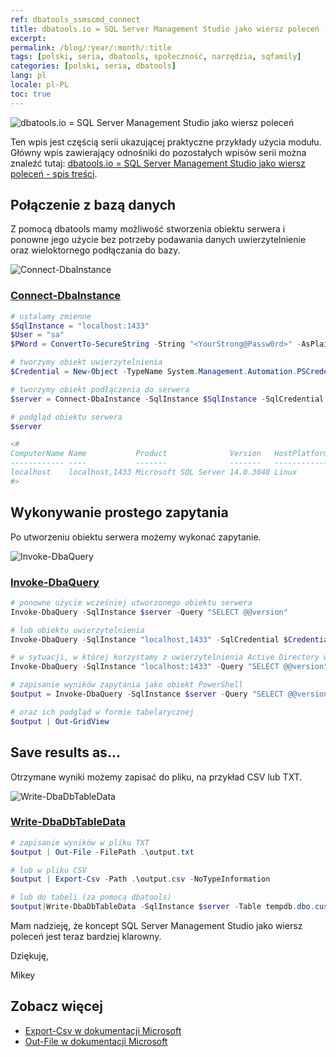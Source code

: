```yaml
---
ref: dbatools_ssmscmd_connect
title: dbatools.io = SQL Server Management Studio jako wiersz poleceń - Połącz, Zapytaj, Zapisz
excerpt: 
permalink: /blog/:year/:month/:title
tags: [polski, seria, dbatools, społeczność, narzędzia, sqfamily]
categories: [polski, seria, dbatools]
lang: pl
locale: pl-PL
toc: true
---
```


![dbatools.io = SQL Server Management Studio jako wiersz poleceń](dbatools_ssmscmd.png)

Ten wpis jest częścią serii ukazującej praktyczne przykłady użycia modułu. Główny wpis zawierający odnośniki do pozostałych wpisów serii można znaleźć tutaj: [dbatools.io = SQL Server Management Studio jako wiersz poleceń - spis treści](/blog/2020/06/dbatools-io-sql-server-management-studio-jako-wiersz-polecen-spis-tresci/).

## Połączenie z bazą danych

Z pomocą dbatools mamy możliwość stworzenia obiektu serwera i ponowne jego użycie bez potrzeby podawania danych uwierzytelnienie oraz wieloktornego podłączania do bazy.

![Connect-DbaInstance](dbatools_ssmscmd_0101_connect.png)

### [Connect-DbaInstance](https://docs.dbatools.io/#Connect-DbaInstance)

```powershell
# ustalamy zmienne
$SqlInstance = "localhost:1433"
$User = "sa"
$PWord = ConvertTo-SecureString -String "<YourStrong@Passw0rd>" -AsPlainText -Force

# tworzymy obiekt uwierzytelnienia
$Credential = New-Object -TypeName System.Management.Automation.PSCredential -ArgumentList $User, $PWord

# tworzymy obiekt podłączenia do serwera
$server = Connect-DbaInstance -SqlInstance $SqlInstance -SqlCredential $Credential

# podgląd obiektu serwera
$server

<#
ComputerName Name           Product              Version   HostPlatform IsAzure IsClustered ConnectedAs
------------ ----           -------              -------   ------------ ------- ----------- -----------
localhost    localhost,1433 Microsoft SQL Server 14.0.3048 Linux        False   False       sa         
#>
```

## Wykonywanie prostego zapytania

Po utworzeniu obiektu serwera możemy wykonać zapytanie.

![Invoke-DbaQuery](dbatools_ssmscmd_0102_execute.png)

### [Invoke-DbaQuery](https://docs.dbatools.io/#Invoke-DbaQuery)

```powershell
# ponowne użycie wcześniej utworzonego obiektu serwera
Invoke-DbaQuery -SqlInstance $server -Query "SELECT @@version"

# lub obiektu uwierzytelnienia
Invoke-DbaQuery -SqlInstance "localhost,1433" -SqlCredential $Credential -Query "SELECT @@version"

# w sytuacji, w której korzystamy z uwierzytelnienia Active Directory wystarczy podłączyć się bezpośrednio do serwera
Invoke-DbaQuery -SqlInstance "localhost:1433" -Query "SELECT @@version" 

# zapisanie wyników zapytania jako obiekt PowerShell
$output = Invoke-DbaQuery -SqlInstance $server -Query "SELECT @@version"

# oraz ich podgląd w formie tabelarycznej
$output | Out-GridView
```

## Save results as…

Otrzymane wyniki możemy zapisać do pliku, na przykład CSV lub TXT.

![Write-DbaDbTableData](dbatools_ssmscmd_0103_save.png)

### [Write-DbaDbTableData](https://docs.dbatools.io/#Write-DbaDbTableData)

```powershell
# zapisanie wyników w pliku TXT
$output | Out-File -FilePath .\output.txt

# lub w pliku CSV
$output | Export-Csv -Path .\output.csv -NoTypeInformation

# lub do tabeli (za pomocą dbatools)
$output|Write-DbaDbTableData -SqlInstance $server -Table tempdb.dbo.customers -AutoCreateTable
```

Mam nadzieję, że koncept SQL Server Management Studio jako wiersz poleceń jest teraz bardziej klarowny.

Dziękuję,  

Mikey

## Zobacz więcej
* [Export-Csv w dokumentacji Microsoft](https://docs.microsoft.com/en-us/powershell/module/microsoft.powershell.utility/export-csv)
* [Out-File w dokumentacji Microsoft](https://docs.microsoft.com/en-us/powershell/module/microsoft.powershell.utility/out-file)
